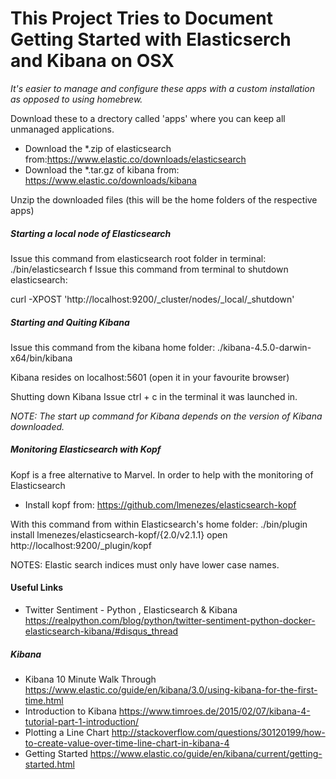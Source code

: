 # This Project Tries to Document Getting Started with Elasticserch and Kibana on OSX

*It's easier to manage and configure these apps with a custom installation as opposed to using homebrew.*

Download these to a drectory called 'apps' where you can keep all unmanaged applications.

- Download the *.zip of elasticsearch from:https://www.elastic.co/downloads/elasticsearch
- Download the *.tar.gz of kibana from: https://www.elastic.co/downloads/kibana

Unzip the downloaded files (this will be the home folders of the respective apps)

##### Starting a local node of Elasticsearch
Issue this command from elasticsearch root folder in terminal:
./bin/elasticsearch f
Issue this command from terminal to shutdown elasticsearch:

curl -XPOST 'http://localhost:9200/_cluster/nodes/_local/_shutdown'

##### Starting and Quiting Kibana
Issue this command from the kibana home folder: ./kibana-4.5.0-darwin-x64/bin/kibana

Kibana resides on localhost:5601 (open it in your favourite browser)

Shutting down Kibana
Issue ctrl + c in the terminal it was launched in.

*NOTE: The start up command for Kibana depends on the version of Kibana downloaded.*

##### Monitoring Elasticsearch with Kopf
Kopf is a free alternative to Marvel. In order to help with the monitoring of Elasticsearch
- Install kopf from:
https://github.com/lmenezes/elasticsearch-kopf

With this command from within Elasticsearch's home folder:
 ./bin/plugin install lmenezes/elasticsearch-kopf/{2.0/v2.1.1}
open http://localhost:9200/_plugin/kopf

NOTES:
Elastic search indices must only have lower case names.

#### Useful Links

- Twitter Sentiment - Python , Elasticsearch & Kibana
https://realpython.com/blog/python/twitter-sentiment-python-docker-elasticsearch-kibana/#disqus_thread

##### Kibana
- Kibana 10 Minute Walk Through
https://www.elastic.co/guide/en/kibana/3.0/using-kibana-for-the-first-time.html
- Introduction to Kibana
https://www.timroes.de/2015/02/07/kibana-4-tutorial-part-1-introduction/
- Plotting a Line Chart
http://stackoverflow.com/questions/30120199/how-to-create-value-over-time-line-chart-in-kibana-4
- Getting Started https://www.elastic.co/guide/en/kibana/current/getting-started.html